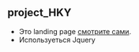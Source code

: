 ## project_HKY

- Это landing page [смотрите сами](https://pages.github.com/).
- Используеться Jquery

